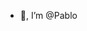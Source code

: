 - 👋, I’m @Pablo

<!---
EpicPablo/EpicPablo is a ✨ special ✨ repository because its `README.md` (this file) appears on your GitHub profile.
You can click the Preview link to take a look at your changes.
--->
